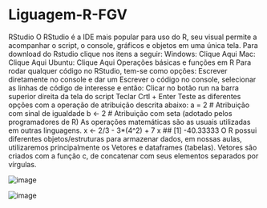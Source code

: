 # Liguagem-R-FGV
RStudio O RStudio é a IDE mais popular para uso do R, seu visual permite a acompanhar o script, o console, gráficos e objetos em uma única tela.  Para download do Rstudio clique nos itens a seguir:  Windows: Clique Aqui  Mac: Clique Aqui  Ubuntu: Clique Aqui  Operações básicas e funções em R Para rodar qualquer código no RStudio, tem-se como opções:  Escrever diretamente no console e dar um  Escrever o código no console, selecionar as linhas de código de interesse e então:  Clicar no botão run na barra superior direita da tela do script Teclar Crtl + Enter Teste as diferentes opções com a operação de atribuição descrita abaixo:  a = 2  # Atribuição com sinal de igualdade   b &lt;- 2 # Atribuição com seta (adotado pelos programadores de R) As operações matemáticas são as usuais utilizadas em outras linguagens.  x &lt;- 2/3 - 3*(4^2) + 7  x ## [1] -40.33333 O R possui diferentes objetos/estruturas para armazenar dados, em nossas aulas, utilizaremos principalmente os Vetores e dataframes (tabelas).  Vetores são criados com a função c, de concatenar com seus elementos separados por vírgulas.

![image](https://user-images.githubusercontent.com/77678430/114654548-d2401100-9cc0-11eb-8dbc-a9ab83086ceb.png)


![image](https://user-images.githubusercontent.com/77678430/114654576-dff59680-9cc0-11eb-918f-af1f6c401ba1.png)

